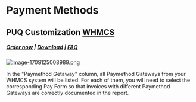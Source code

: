 # Payment Methods

## PUQ Customization **[WHMCS](https://puqcloud.com/link.php?id=77)**

#####  [Order now](https://puqcloud.com/whmcs-addon-puq-customization.php) | [Download](https://download.puqcloud.com/WHMCS/addons/PUQ-Customization/) | [FAQ](https://faq.puqcloud.com/)

[![image-1709125008989.png](https://doc.puq.info/uploads/images/gallery/2024-02/scaled-1680-/image-1709125008989.png)](https://doc.puq.info/uploads/images/gallery/2024-02/image-1709125008989.png)

In the "Paymethod Getaway" column, all Paymethod Gateways from your WHMCS system will be listed. For each of them, you will need to select the corresponding Pay Form so that invoices with different Paymethod Gateways are correctly documented in the report.